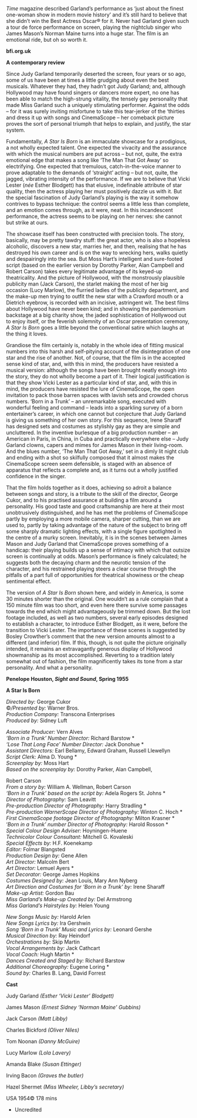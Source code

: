 

_Time_ magazine described Garland’s performance as ‘just about the finest one-woman show in modern movie history’ and it’s still hard to believe that she didn’t win the Best Actress Oscar® for it. Never had Garland given such a tour de force performance on screen, playing the nightclub singer who James Mason’s Norman Maine turns into a huge star. The film is an emotional ride, but oh so worth it.

**bfi.org.uk**

**A contemporary review**

Since Judy Garland temporarily deserted the screen, four years or so ago, some of us have been at times a little grudging about even the best musicals. Whatever they had, they hadn’t got Judy Garland; and, although Hollywood may have found singers or dancers more expert, no one has been able to match the high-strung vitality, the tensely gay personality that made Miss Garland such a uniquely stimulating performer. Against the odds – for it was surely inviting misfortune to take this tear-jerker of the ‘thirties and dress it up with songs and CinemaScope – her comeback picture proves the sort of personal triumph that helps to explain, and justify, the star system.

Fundamentally, _A Star Is Born_ is an immaculate showcase for a prodigious, a not wholly expected talent. One expected the vivacity and the assurance with which the musical numbers are put across – but not, quite, the extra emotional edge that makes a song like ‘The Man That Got Away’ so electrifying. One expected that tremulous, catch-in-the-voice manner to prove adaptable to the demands of ‘straight’ acting – but not, quite, the jagged, vibrating intensity of the performance. If we are to believe that Vicki Lester (_née_ Esther Blodgett) has that elusive, indefinable attribute of star quality, then the actress playing her must positively dazzle us with it. But the special fascination of Judy Garland’s playing is the way it somehow contrives to bypass technique: the control seems a little less than complete, and an emotion comes through, as it were, neat. In this incandescent performance, the actress seems to be playing on her nerves: she cannot but strike at ours.

The showcase itself has been constructed with precision tools. The story, basically, may be pretty tawdry stuff: the great actor, who is also a hopeless alcoholic, discovers a new star, marries her, and then, realising that he has destroyed his own career and is on the way to wrecking hers, walks quietly and despairingly into the sea. But Moss Hart’s intelligent and sure-footed script (based on the earlier version by Dorothy Parker, Alan Campbell and Robert Carson) takes every legitimate advantage of its keyed-up theatricality. And the picture of Hollywood, with the monstrously plausible publicity man (Jack Carson), the starlet making the most of her big occasion (Lucy Marlow), the flurried ladies of the publicity department, and the make-up men trying to outfit the new star with a Crawford mouth or a Dietrich eyebrow, is recorded with an incisive, astringent wit. The best films about Hollywood have never been kind; and in showing the pandemonium backstage at a big charity show, the jaded sophistication of Hollywood out to enjoy itself, or the feverish solemnity of an Oscar presentation ceremony, _A Star Is Born_ goes a little beyond the conventional satire which laughs at the thing it loves.

Grandiose the film certainly is, notably in the whole idea of fitting musical numbers into this harsh and self-pitying account of the disintegration of one star and the rise of another. Not, of course, that the film is in the accepted sense kind of star, and, with this in mind, the producers have resisted a musical version: although the songs have been brought neatly enough into the story, they do not wholly become a part of it. Their logical justification is that they show Vicki Lester as a particular kind of star, and, with this in mind, the producers have resisted the lure of CinemaScope, the open invitation to pack those barren spaces with lavish sets and crowded chorus numbers. ‘Born in a Trunk’ ­– an unremarkable song, executed with wonderful feeling and command – leads into a sparkling survey of a born entertainer’s career, in which one cannot but conjecture that Judy Garland is giving us something of her own story. For this sequence, Irene Sharaff has designed sets and costumes as stylishly gay as they are simple and uncluttered. In the inventive burlesque of a big production number – an American in Paris, in China, in Cuba and practically everywhere else – Judy Garland clowns, capers and mimes for James Mason in their living-room. And the blues number, ‘The Man That Got Away,’ set in a dimly lit night club and ending with a shot so skilfully composed that it almost makes the CinemaScope screen seem defensible, is staged with an absence of apparatus that reflects a complete and, as it turns out a wholly justified confidence in the singer.

That the film holds together as it does, achieving so adroit a balance between songs and story, is a tribute to the skill of the director, George Cukor, and to his practised assurance at building a film around a personality. His good taste and good craftsmanship are here at their most unobtrusively distinguished, and he has met the problems of CinemaScope partly by employing a more mobile camera, sharper cutting, than we are used to, partly by taking advantage of the nature of the subject to bring off some sharply dramatic lighting effects, with a single figure spotlighted in the centre of a murky screen. Inevitably, it is in the scenes between James Mason and Judy Garland that CinemaScope proves something of a handicap: their playing builds up a sense of intimacy with which that outsize screen is continually at odds. Mason’s performance is finely calculated; he suggests both the decaying charm and the neurotic tension of the character, and his restrained playing steers a clear course through the pitfalls of a part full of opportunities for theatrical showiness or the cheap sentimental effect.

The version of _A Star Is Born_ shown here, and widely in America, is some 30 minutes shorter than the original. One wouldn’t as a rule complain that a 150 minute film was too short, and even here there survive some passages towards the end which might advantageously be trimmed down. But the lost footage included, as well as two numbers, several early episodes designed to establish a character, to introduce Esther Blodgett, as it were, before the transition to Vicki Lester. The importance of these scenes is suggested by Bosley Crowther’s comment that the new version amounts almost to a different (and inferior) film. If this, though, is not quite the picture originally intended, it remains an extravagantly generous display of Hollywood showmanship as its most accomplished. Reverting to a tradition lately somewhat out of fashion, the film magnificently takes its tone from a star personality. And what a personality.

**Penelope Houston, _Sight and Sound_, Spring 1955**

**A Star Is Born**

_Directed by:_ George Cukor  
©_/Presented by:_ Warner Bros.  
_Production Company:_ Transcona Enterprises  
_Produced by:_ Sidney Luft

_Associate Producer:_ Vern Alves  
_‘Born in a Trunk’ Number Director:_ Richard Barstow *  
_‘Lose That Long Face’ Number Director:_ Jack Donohue *  
_Assistant Directors:_ Earl Bellamy, Edward Graham, Russell Llewellyn  
_Script Clerk:_ Alma D. Young *  
_Screenplay by:_ Moss Hart  
_Based on the screenplay by:_ Dorothy Parker, Alan Campbell,

Robert Carson  
_From a story by:_ William A. Wellman, Robert Carson  
_‘Born in a Trunk’ based on the script by:_ Adela Rogers St. Johns *  
_Director of Photography:_ Sam Leavitt  
_Pre-production Director of Photography:_ Harry Stradling *  
_Pre-production WarnerScope Director of Photography:_ Winton C. Hoch *  
_First CinemaScope footage Director of Photography:_ Milton Krasner *  
‘_Born in a Trunk’ number Director of Photography:_ Harold Rosson *  
_Special Colour Design Adviser:_ Hoyningen-Huene  
_Technicolor Colour Consultant:_ Mitchell G. Kovaleski  
_Special Effects by:_ H.F. Koenekamp  
_Editor:_ Folmar Blangsted  
_Production Design by:_ Gene Allen  
_Art Director:_ Malcolm Bert  
_Art Director:_ Lemuel Ayers *  
_Set Decorator:_ George James Hopkins  
_Costumes Designed by:_ Jean Louis, Mary Ann Nyberg  
_Art Direction and Costumes for ‘Born in a Trunk’ by:_ Irene Sharaff  
_Make-up Artist:_ Gordon Bau  
_Miss Garland’s Make-up Created by:_ Del Armstrong  
_Miss Garland’s Hairstyles by:_ Helen Young

_New Songs Music by:_ Harold Arlen  
_New Songs Lyrics by:_ Ira Gershwin  
_Song ‘Born in a Trunk’ Music and Lyrics by:_ Leonard Gershe  
_Musical Direction by:_ Ray Heindorf  
_Orchestrations by:_ Skip Martin  
_Vocal Arrangements by:_ Jack Cathcart  
_Vocal Coach:_ Hugh Martin *  
_Dances Created and Staged by:_ Richard Barstow  
_Additional Choreography:_ Eugene Loring *  
_Sound by:_ Charles B. Lang, David Forrest

**Cast**

Judy Garland _(Esther ‘Vicki Lester’ Blodgett)_

James Mason _(Ernest Sidney ‘Norman Maine’ Gubbins)_

Jack Carson _(Matt Libby)_

Charles Bickford _(Oliver Niles)_

Tom Noonan _(Danny McGuire)_

Lucy Marlow _(Lola Lavery)_

Amanda Blake _(Susan Ettinger)_

Irving Bacon _(Graves the butler)_

Hazel Shermet _(Miss Wheeler, Libby’s secretary)_

USA 1954©
178 mins

* Uncredited
<!--stackedit_data:
eyJoaXN0b3J5IjpbMzc2ODQ1NjIxXX0=
-->